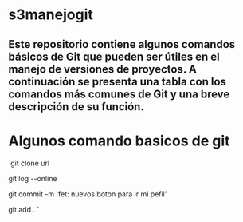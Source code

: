 # s3manejogit

## Este repositorio contiene algunos comandos básicos de Git que pueden ser útiles en el manejo de versiones de proyectos. A continuación se presenta una tabla con los comandos más comunes de Git y una breve descripción de su función.

# Algunos comando basicos de git

`git clone url

git log --online

git commit -m 'fet: nuevos boton para ir mi pefil'

git add . 
`
